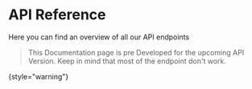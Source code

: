 # API Reference

Here you can find an overview of all our API endpoints
> This Documentation page is pre Developed for the upcoming API Version. Keep in mind that most of the endpoint don't work. 
> 
{style="warning"}
<!--<api-doc openapi-path="./../openapi.yaml">

</api-doc>-->

<!-- Use the <api-doc> element to generate the documentation for a few specific endpoints and methods with the same tag 
or <api-endpoint> element to generate the documentation for a specific endpoint and method.
See the subsections here for specific examples. -->